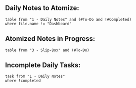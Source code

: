 ## **Daily Notes to Atomize:**
```dataview
table from "1 - Daily Notes" and (#To-Do and !#Completed)
where file.name != "Dashboard"
```

## **Atomized Notes in Progress:**
```dataview
table from "3 - Slip-Box" and (#To-Do)
```

## **Incomplete Daily Tasks:**
```dataview
task from "1 - Daily Notes"
where !completed
```